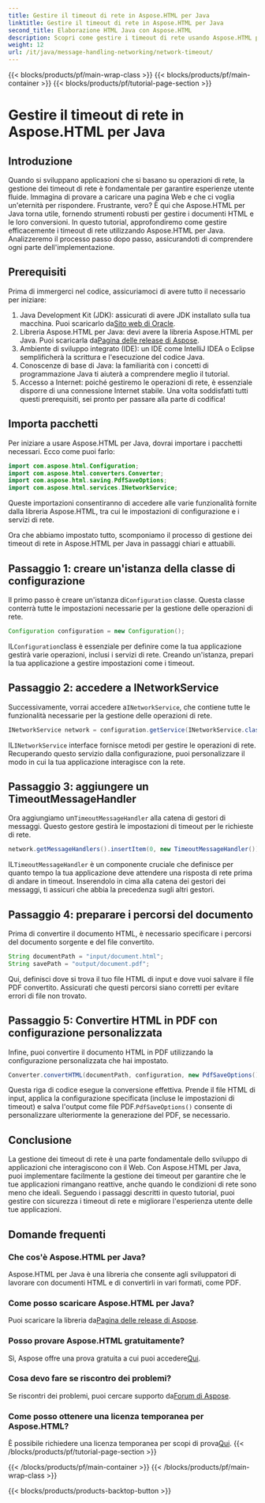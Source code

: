 ```yaml
---
title: Gestire il timeout di rete in Aspose.HTML per Java
linktitle: Gestire il timeout di rete in Aspose.HTML per Java
second_title: Elaborazione HTML Java con Aspose.HTML
description: Scopri come gestire i timeout di rete usando Aspose.HTML per Java in questa guida completa. Garantisci esperienze utente fluide con una gestione efficace dei timeout.
weight: 12
url: /it/java/message-handling-networking/network-timeout/
---
```


{{< blocks/products/pf/main-wrap-class >}}
{{< blocks/products/pf/main-container >}}
{{< blocks/products/pf/tutorial-page-section >}}

# Gestire il timeout di rete in Aspose.HTML per Java

## Introduzione
Quando si sviluppano applicazioni che si basano su operazioni di rete, la gestione dei timeout di rete è fondamentale per garantire esperienze utente fluide. Immagina di provare a caricare una pagina Web e che ci voglia un'eternità per rispondere. Frustrante, vero? È qui che Aspose.HTML per Java torna utile, fornendo strumenti robusti per gestire i documenti HTML e le loro conversioni. In questo tutorial, approfondiremo come gestire efficacemente i timeout di rete utilizzando Aspose.HTML per Java. Analizzeremo il processo passo dopo passo, assicurandoti di comprendere ogni parte dell'implementazione.
## Prerequisiti
Prima di immergerci nel codice, assicuriamoci di avere tutto il necessario per iniziare:
1.  Java Development Kit (JDK): assicurati di avere JDK installato sulla tua macchina. Puoi scaricarlo da[Sito web di Oracle](https://www.oracle.com/java/technologies/javase-jdk11-downloads.html).
2.  Libreria Aspose.HTML per Java: devi avere la libreria Aspose.HTML per Java. Puoi scaricarla da[Pagina delle release di Aspose](https://releases.aspose.com/html/java/).
3. Ambiente di sviluppo integrato (IDE): un IDE come IntelliJ IDEA o Eclipse semplificherà la scrittura e l'esecuzione del codice Java.
4. Conoscenze di base di Java: la familiarità con i concetti di programmazione Java ti aiuterà a comprendere meglio il tutorial.
5. Accesso a Internet: poiché gestiremo le operazioni di rete, è essenziale disporre di una connessione Internet stabile.
Una volta soddisfatti tutti questi prerequisiti, sei pronto per passare alla parte di codifica!
## Importa pacchetti
Per iniziare a usare Aspose.HTML per Java, dovrai importare i pacchetti necessari. Ecco come puoi farlo:
```java
import com.aspose.html.Configuration;
import com.aspose.html.converters.Converter;
import com.aspose.html.saving.PdfSaveOptions;
import com.aspose.html.services.INetworkService;
```
Queste importazioni consentiranno di accedere alle varie funzionalità fornite dalla libreria Aspose.HTML, tra cui le impostazioni di configurazione e i servizi di rete.

Ora che abbiamo impostato tutto, scomponiamo il processo di gestione dei timeout di rete in Aspose.HTML per Java in passaggi chiari e attuabili.
## Passaggio 1: creare un'istanza della classe di configurazione
 Il primo passo è creare un'istanza di`Configuration` classe. Questa classe conterrà tutte le impostazioni necessarie per la gestione delle operazioni di rete.
```java
Configuration configuration = new Configuration();
```
 IL`Configuration`class è essenziale per definire come la tua applicazione gestirà varie operazioni, inclusi i servizi di rete. Creando un'istanza, prepari la tua applicazione a gestire impostazioni come i timeout.
## Passaggio 2: accedere a INetworkService
 Successivamente, vorrai accedere a`INetworkService`, che contiene tutte le funzionalità necessarie per la gestione delle operazioni di rete.
```java
INetworkService network = configuration.getService(INetworkService.class);
```
 IL`INetworkService` interface fornisce metodi per gestire le operazioni di rete. Recuperando questo servizio dalla configurazione, puoi personalizzare il modo in cui la tua applicazione interagisce con la rete.
## Passaggio 3: aggiungere un TimeoutMessageHandler
 Ora aggiungiamo un`TimeoutMessageHandler` alla catena di gestori di messaggi. Questo gestore gestirà le impostazioni di timeout per le richieste di rete.
```java
network.getMessageHandlers().insertItem(0, new TimeoutMessageHandler());
```
 IL`TimeoutMessageHandler` è un componente cruciale che definisce per quanto tempo la tua applicazione deve attendere una risposta di rete prima di andare in timeout. Inserendolo in cima alla catena dei gestori dei messaggi, ti assicuri che abbia la precedenza sugli altri gestori.
## Passaggio 4: preparare i percorsi del documento
Prima di convertire il documento HTML, è necessario specificare i percorsi del documento sorgente e del file convertito.
```java
String documentPath = "input/document.html";
String savePath = "output/document.pdf";
```
Qui, definisci dove si trova il tuo file HTML di input e dove vuoi salvare il file PDF convertito. Assicurati che questi percorsi siano corretti per evitare errori di file non trovato.
## Passaggio 5: Convertire HTML in PDF con configurazione personalizzata
Infine, puoi convertire il documento HTML in PDF utilizzando la configurazione personalizzata che hai impostato.
```java
Converter.convertHTML(documentPath, configuration, new PdfSaveOptions(), savePath);
```
 Questa riga di codice esegue la conversione effettiva. Prende il file HTML di input, applica la configurazione specificata (incluse le impostazioni di timeout) e salva l'output come file PDF.`PdfSaveOptions()` consente di personalizzare ulteriormente la generazione del PDF, se necessario.
## Conclusione
La gestione dei timeout di rete è una parte fondamentale dello sviluppo di applicazioni che interagiscono con il Web. Con Aspose.HTML per Java, puoi implementare facilmente la gestione dei timeout per garantire che le tue applicazioni rimangano reattive, anche quando le condizioni di rete sono meno che ideali. Seguendo i passaggi descritti in questo tutorial, puoi gestire con sicurezza i timeout di rete e migliorare l'esperienza utente delle tue applicazioni.
## Domande frequenti
### Che cos'è Aspose.HTML per Java?
Aspose.HTML per Java è una libreria che consente agli sviluppatori di lavorare con documenti HTML e di convertirli in vari formati, come PDF.
### Come posso scaricare Aspose.HTML per Java?
 Puoi scaricare la libreria da[Pagina delle release di Aspose](https://releases.aspose.com/html/java/).
### Posso provare Aspose.HTML gratuitamente?
 Sì, Aspose offre una prova gratuita a cui puoi accedere[Qui](https://releases.aspose.com/).
### Cosa devo fare se riscontro dei problemi?
 Se riscontri dei problemi, puoi cercare supporto da[Forum di Aspose](https://forum.aspose.com/c/html/29).
### Come posso ottenere una licenza temporanea per Aspose.HTML?
 È possibile richiedere una licenza temporanea per scopi di prova[Qui](https://purchase.aspose.com/temporary-license/).
{{< /blocks/products/pf/tutorial-page-section >}}

{{< /blocks/products/pf/main-container >}}
{{< /blocks/products/pf/main-wrap-class >}}

{{< blocks/products/products-backtop-button >}}
